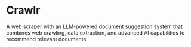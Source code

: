 # Crawlr
A web scraper with an LLM-powered document suggestion system that combines web crawling, data extraction, and advanced AI capabilities to recommend relevant documents.
